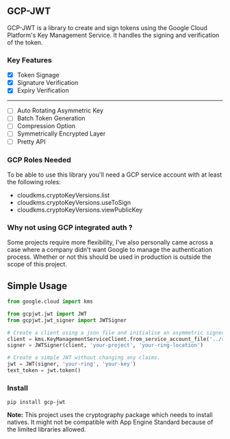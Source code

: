 ## GCP-JWT
GCP-JWT is a library to create and sign tokens using the Google Cloud 
Platform's Key Management Service. It handles the signing and verification
of the token.

### Key Features
* [x] Token Signage
* [x] Signature Verification
* [x] Expiry Verification
---
* [ ] Auto Rotating Asymmetric Key
* [ ] Batch Token Generation
* [ ] Compression Option
* [ ] Symmetrically Encrypted Layer
* [ ] Pretty API

### GCP Roles Needed
To be able to use this library you'll need a GCP service account with at
least the following roles:
* cloudkms.cryptoKeyVersions.list
* cloudkms.cryptoKeyVersions.useToSign
* cloudkms.cryptoKeyVersions.viewPublicKey

### Why not using GCP integrated auth ?
Some projects require more flexibility, I've also personally came
across a case where a company didn't want Google to manage the
authentication process. Whether or not this should be used in production
is outside the scope of this project.

## Simple Usage
```python
from google.cloud import kms

from gcpjwt.jwt import JWT
from gcpjwt.jwt_signer import JWTSigner

# Create a client using a json file and initialise an asymmetric signer.
client = kms.KeyManagementServiceClient.from_service_account_file('../resources/google.json')
signer = JWTSigner(client, 'your-project', 'your-ring-location')

# Create a simple JWT without changing any claims.
jwt = JWT(signer, 'your-ring', 'your-key')
text_token = jwt.token()
```

### Install
``pip install gcp-jwt``

**Note:** This project uses the cryptography package which needs to install natives. It
might not be compatible with App Engine Standard because of the limited libraries allowed.